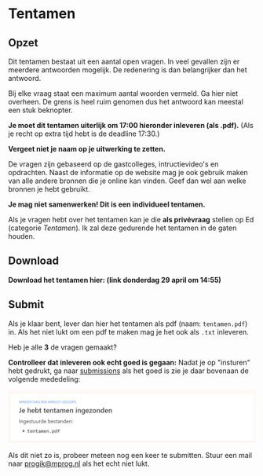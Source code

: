 # Tentamen

## Opzet

Dit tentamen bestaat uit een aantal open vragen. In veel gevallen zijn er meerdere antwoorden mogelijk. De redenering is dan belangrijker dan het antwoord.

Bij elke vraag staat een maximum aantal woorden vermeld. Ga hier niet overheen. De grens is heel ruim genomen dus het antwoord kan meestal een stuk beknopter.

**Je moet dit tentamen uiterlijk om 17:00 hieronder inleveren (als .pdf).** (Als je recht op extra tijd hebt is de deadline 17:30.)

**Vergeet niet je naam op je uitwerking te zetten.**

De vragen zijn gebaseerd op de gastcolleges, intructievideo's en opdrachten. Naast de informatie op de website mag je ook gebruik maken van alle andere bronnen die je online kan vinden. Geef dan wel aan welke bronnen je hebt gebruikt.

**Je mag niet samenwerken! Dit is een individueel tentamen.**

Als je vragen hebt over het tentamen kan je die **als privévraag** stellen op Ed (categorie *Tentamen*). Ik zal deze gedurende het tentamen in de gaten houden.

## Download

<!-- **Download het tentamen hier: [download](/tentamen/tentamen-ci-2021.pdf)** -->
**Download het tentamen hier: (link donderdag 29 april om 14:55)**

## Submit

Als je klaar bent, lever dan hier het tentamen als pdf (naam: `tentamen.pdf`) in. Als het niet lukt om een pdf te maken mag je het ook als `.txt` inleveren.

Heb je alle **3** de vragen gemaakt?

**Controlleer dat inleveren ook echt goed is gegaan:** Nadat je op "insturen" hebt gedrukt, ga naar [submissions](https://ci.mprog.nl/submissions) als het goed is zie je daar bovenaan de volgende mededeling:

![](tentamen-submit.png)

Als dit niet zo is, probeer meteen nog een keer te submitten. Stuur een mail naar progik@mprog.nl als het echt niet lukt.
